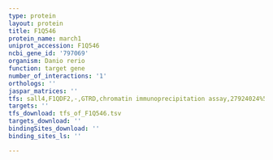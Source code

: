 ```yaml
---
type: protein
layout: protein
title: F1Q546
protein_name: march1
uniprot_accession: F1Q546
ncbi_gene_id: '797069'
organism: Danio rerio
function: target gene
number_of_interactions: '1'
orthologs: ''
jaspar_matrices: ''
tfs: sall4,F1QDF2,-,GTRD,chromatin immunoprecipitation assay,27924024%5Buid%5D,No
targets: ''
tfs_download: tfs_of_F1Q546.tsv
targets_download: ''
bindingSites_download: ''
binding_sites_ls: ''

---
```

